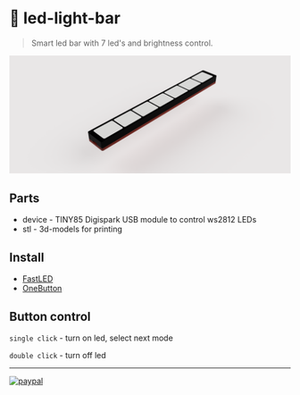 # 🌈 led-light-bar

> Smart led bar with 7 led's and brightness control.

![planter](assets/led-light-bar.PNG)

## Parts

+ device - TINY85 Digispark USB module to control ws2812 LEDs
+ stl - 3d-models for printing

## Install

+ [FastLED](https://github.com/FastLED/FastLED)
+ [OneButton](https://github.com/mathertel/OneButton)

## Button control

`single click` - turn on led, select next mode

`double click` - turn off led

___
[![paypal](https://www.paypalobjects.com/en_US/i/btn/btn_donateCC_LG.gif)](https://www.paypal.com/cgi-bin/webscr?cmd=_donations&business=8PHJET8K5XF6Q&currency_code=USD)
